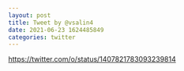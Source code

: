 ```yaml
--- 
layout: post 
title: Tweet by @vsalin4 
date: 2021-06-23 1624485849 
categories: twitter 
--- 
```

https://twitter.com/o/status/1407821783093239814